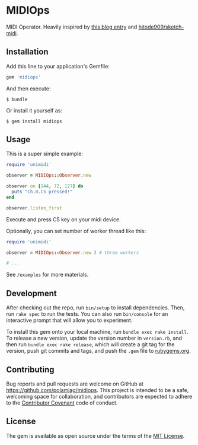 # MIDIOps

MIDI Operator. Heavily inspired by [this blog entry](http://hitode909.hatenablog.com/entry/2015/07/28/134304) and [hitode909/sketch-midi](https://github.com/hitode909/sketch-midi).

## Installation

Add this line to your application's Gemfile:

```ruby
gem 'midiops'
```

And then execute:

    $ bundle

Or install it yourself as:

    $ gem install midiops

## Usage

This is a super simple example:

```ruby
require 'unimidi'

observer = MIDIOps::Observer.new

observer.on [144, 72, 127] do
  puts "Ch.0.C5 pressed!"
end

observer.listen_first
```

Execute and press C5 key on your midi device.

Optionally, you can set number of worker thread like this:

```ruby
require 'unimidi'

observer = MIDIOps::Observer.new 3 # three workers

# ...
```

See `/examples` for more materials.

## Development

After checking out the repo, run `bin/setup` to install dependencies. Then, run `rake spec` to run the tests. You can also run `bin/console` for an interactive prompt that will allow you to experiment.

To install this gem onto your local machine, run `bundle exec rake install`. To release a new version, update the version number in `version.rb`, and then run `bundle exec rake release`, which will create a git tag for the version, push git commits and tags, and push the `.gem` file to [rubygems.org](https://rubygems.org).

## Contributing

Bug reports and pull requests are welcome on GitHub at https://github.com/polamjag/midiops. This project is intended to be a safe, welcoming space for collaboration, and contributors are expected to adhere to the [Contributor Covenant](contributor-covenant.org) code of conduct.


## License

The gem is available as open source under the terms of the [MIT License](http://opensource.org/licenses/MIT).

